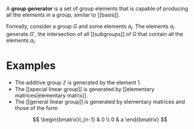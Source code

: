 A **group generator** is a set of group elements that is capable of producing all the elements in a group, similar to [[basis]].

Formally, consider a group $G$ and some elements $a_i$. The elements $a_i$ generate $G'$, the intersection of all [[subgroups]] of $G$ that contain all the elements $a_i$.

# Examples

* The additive group $\mathbb{Z}$ is generated by the element 1.
* The [[special linear group]] is generated by [[elementary matrices|elementary matrix]].
* The [[general linear group]] is generated by elementary matrices and those of the form

$$
\begin{bmatrix}I_{n-1} & 0 \\ 0 & a \end{bmatrix}
$$
